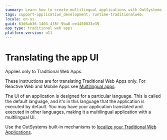 ```yaml
---
summary: Learn how to create multilingual applications with OutSystems.
tags: support-application_development; runtime-traditionalweb;
locale: en-us
guid: 63d6ab36-1403-4f8f-9ba8-ee4450833e39
app_type: traditional web apps
platform-version: o11
---
```


# Translating the app UI

<div class="info" markdown="1">

Applies only to Traditional Web Apps.

</div>

<div class="info" markdown="1">

These instructions are for translating Traditional Web Apps only. For Reactive Web and Mobile Apps see [Multilingual apps](../multilingual-tp/intro.md).  

</div>

The UI of an application is designed for a particular language. This is called the default language, and it's in this language that the application is executed by default. You may have your application translated and executed in other languages, making it a multilingual application with a multilingual UI.

Use the OutSystems built-in mechanisms to [localize your Traditional Web Applications](multilingual-web.md).
